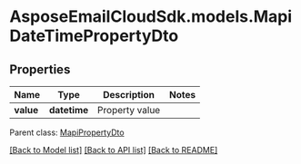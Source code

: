 # AsposeEmailCloudSdk.models.MapiDateTimePropertyDto
## Properties
Name | Type | Description | Notes
------------ | ------------- | ------------- | -------------
**value** | **datetime** | Property value              | 

 Parent class: [MapiPropertyDto](MapiPropertyDto.md)

[[Back to Model list]](README.md#documentation-for-models) [[Back to API list]](README.md#documentation-for-api-endpoints) [[Back to README]](README.md)


